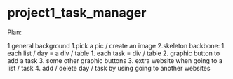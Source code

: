 # project1_task_manager


Plan:

1.general background
	1.pick a pic / create an image
2.skeleton backbone:
	1. each list / day = a div / table
		1. each task = div / table
2. graphic button to add a task
3. some other graphic buttons
3. extra website when going to a list / task
4. add / delete day / task by using going to another websites


